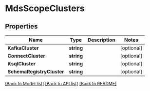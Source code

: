 # MdsScopeClusters

## Properties

Name | Type | Description | Notes
------------ | ------------- | ------------- | -------------
**KafkaCluster** | **string** |  | [optional] 
**ConnectCluster** | **string** |  | [optional] 
**KsqlCluster** | **string** |  | [optional] 
**SchemaRegistryCluster** | **string** |  | [optional] 

[[Back to Model list]](../README.md#documentation-for-models) [[Back to API list]](../README.md#documentation-for-api-endpoints) [[Back to README]](../README.md)


